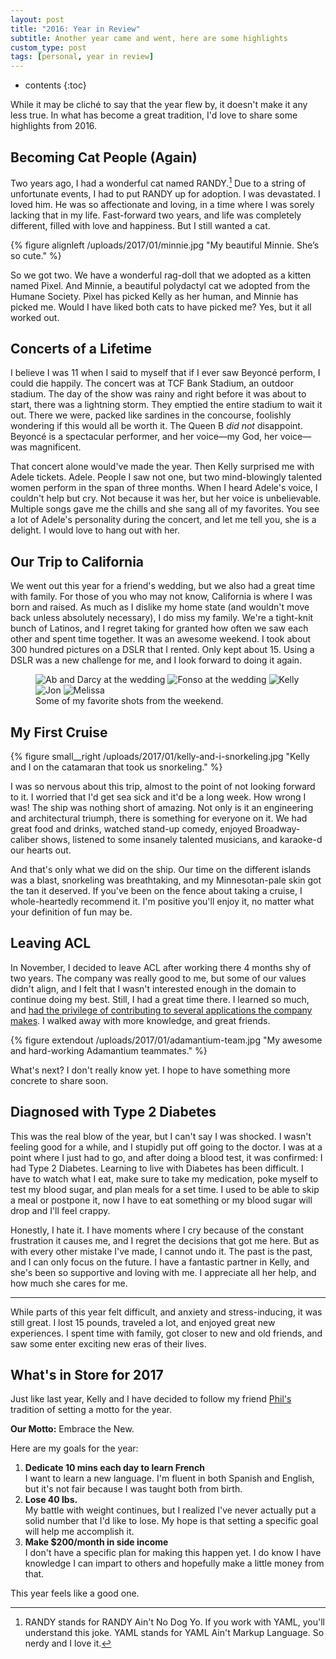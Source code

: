 ```yaml
---
layout: post
title: "2016: Year in Review"
subtitle: Another year came and went, here are some highlights
custom_type: post
tags: [personal, year in review]
---
```


* contents
{:toc}

While it may be cliché to say that the year flew by, it doesn't make it any less true. In what has become a great tradition, I'd love to share some highlights from 2016.

## Becoming Cat People (Again)

Two years ago, I had a wonderful cat named RANDY.[^randyjoke] Due to a string of unfortunate events, I had to put RANDY up for adoption. I was devastated. I loved him. He was so affectionate and loving, in a time where I was sorely lacking that in my life. Fast-forward two years, and life was completely different, filled with love and happiness. But I still wanted a cat.

{% figure alignleft /uploads/2017/01/minnie.jpg "My beautiful Minnie. She’s so cute." %}

So we got two. We have a wonderful rag-doll that we adopted as a kitten named Pixel. And Minnie, a beautiful polydactyl cat we adopted from the Humane Society. Pixel has picked Kelly as her human, and Minnie has picked me. Would I have liked both cats to have picked me? Yes, but it all worked out.

## Concerts of a Lifetime

I believe I was 11 when I said to myself that if I ever saw Beyoncé perform, I could die happily. The concert was at TCF Bank Stadium, an outdoor stadium. The day of the show was rainy and right before it was about to start, there was a lightning storm. They emptied the entire stadium to wait it out. There we were, packed like sardines in the concourse, foolishly wondering if this would all be worth it. The Queen B *did not* disappoint. Beyoncé is a spectacular performer, and her voice—my God, her voice—was magnificent.

That concert alone would've made the year. Then Kelly surprised me with Adele tickets. Adele. People I saw not one, but two mind-blowingly talented women perform in the span of three months. When I heard Adele's voice, I couldn't help but cry. Not because it was her, but her voice is unbelievable. Multiple songs gave me the chills and she sang all of my favorites. You see a lot of Adele's personality during the concert, and let me tell you, she is a delight. I would love to hang out with her.

## Our Trip to California

We went out this year for a friend's wedding, but we also had a great time with family. For those of you who may not know, California is where I was born and raised. As much as I dislike my home state (and wouldn't move back unless absolutely necessary), I do miss my family. We're a tight-knit bunch of Latinos, and I regret taking for granted how often we saw each other and spent time together. It was an awesome weekend. I took about 300 hundred pictures on a DSLR that I rented. Only kept about 15. Using a DSLR was a new challenge for me, and I look forward to doing it again.

<figure class="photo-grid photo-grid--one">
  <img class="grid-thirds" src="{{ site.url }}/uploads/2017/01/ab-and-darcy.jpg" alt="Ab and Darcy at the wedding">
  <img class="grid-thirds" src="{{ site.url }}/uploads/2017/01/fonso.jpg" alt="Fonso at the wedding">
  <img class="grid-thirds" src="{{ site.url }}/uploads/2017/01/kelly.jpg" alt="Kelly">
  <img class="grid-half" src="{{ site.url }}/uploads/2017/01/jon.jpg" alt="Jon">
  <img class="grid-half" src="{{ site.url }}/uploads/2017/01/melissa.jpg" alt="Melissa">
  <figcaption>Some of my favorite shots from the weekend.</figcaption>
</figure>

## My First Cruise

{% figure small__right /uploads/2017/01/kelly-and-i-snorkeling.jpg "Kelly and I on the catamaran that took us snorkeling." %}

I was so nervous about this trip, almost to the point of not looking forward to it. I worried that I'd get sea sick and it'd be a long week. How wrong I was! The ship was nothing short of amazing. Not only is it an engineering and architectural triumph, there is something for everyone on it. We had great food and drinks, watched stand-up comedy, enjoyed Broadway-caliber shows, listened to some insanely talented musicians, and karaoke-d our hearts out.

And that's only what we did on the ship. Our time on the different islands was a blast, snorkeling was breathtaking, and my Minnesotan-pale skin got the tan it deserved. If you've been on the fence about taking a cruise, I whole-heartedly recommend it. I'm positive you'll enjoy it, no matter what your definition of fun may be.

## Leaving ACL

In November, I decided to leave ACL after working there 4 months shy of two years. The company was really good to me, but some of our values didn't align, and I felt that I wasn't interested enough in the domain to continue doing my best. Still, I had a great time there. I learned so much, and [had the privilege of contributing to several applications the company makes](/2016/11/goodbye-acl/). I walked away with more knowledge, and great friends.

{% figure extendout /uploads/2017/01/adamantium-team.jpg "My awesome and hard-working Adamantium teammates." %}

What's next? I don't really know yet. I hope to have something more concrete to share soon.

## Diagnosed with Type 2 Diabetes

This was the real blow of the year, but I can't say I was shocked. I wasn't feeling good for a while, and I stupidly put off going to the doctor. I was at a point where I just had to go, and after doing a blood test, it was confirmed: I had Type 2 Diabetes. Learning to live with Diabetes has been difficult. I have to watch what I eat, make sure to take my medication, poke myself to test my blood sugar, and plan meals for a set time. I used to be able to skip a meal or postpone it, now I have to eat something or my blood sugar will drop and I'll feel crappy.

Honestly, I hate it. I have moments where I cry because of the constant frustration it causes me, and I regret the decisions that got me here. But as with every other mistake I've made, I cannot undo it. The past is the past, and I can only focus on the future. I have a fantastic partner in Kelly, and she's been so supportive and loving with me. I appreciate all her help, and how much she cares for me.

---

While parts of this year felt difficult, and anxiety and stress-inducing, it was still great. I lost 15 pounds, traveled a lot, and enjoyed great new experiences. I spent time with family, got closer to new and old friends, and saw some enter exciting new eras of their lives.

## What's in Store for 2017

Just like last year, Kelly and I have decided to follow my friend [Phil's](https://twitter.com/philsmithdesign) tradition of setting a motto for the year.

**Our Motto:** Embrace the New.

Here are my goals for the year:

1. **Dedicate 10 mins each day to learn French**    
I want to learn a new language. I'm fluent in both Spanish and English, but it's not fair because I was taught both from birth.
2. **Lose 40 lbs.**    
My battle with weight continues, but I realized I've never actually put a solid number that I'd like to lose. My hope is that setting a specific goal will help me accomplish it.
3. **Make $200/month in side income**    
I don't have a specific plan for making this happen yet. I do know I have knowledge I can impart to others and hopefully make a little money from that.

This year feels like a good one.

[^randyjoke]: RANDY stands for RANDY Ain't No Dog Yo. If you work with YAML, you'll understand this joke. YAML stands for YAML Ain't Markup Language. So nerdy and I love it.
